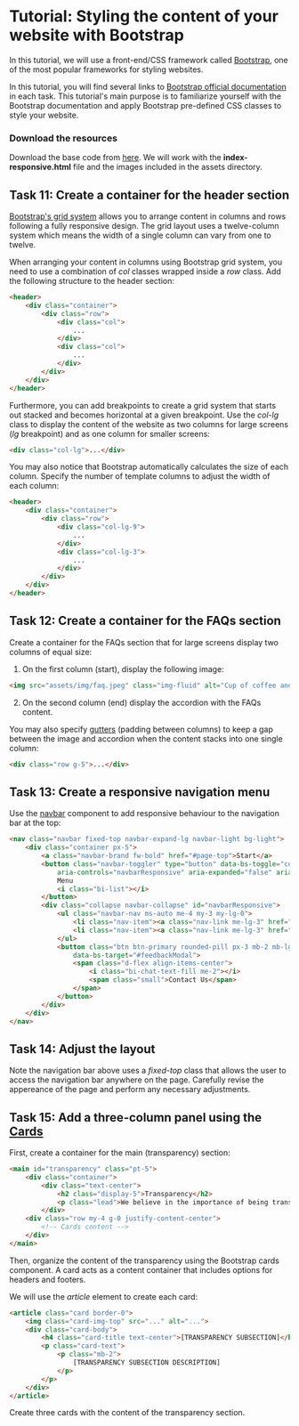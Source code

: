 # Tutorial: Styling the content of your website with Bootstrap
In this tutorial, we will use a front-end/CSS framework called [Bootstrap](https://getbootstrap.com/), one of the most popular frameworks for styling websites. 

In this tutorial, you will find several links to [Bootstrap official documentation](https://getbootstrap.com/docs/5.3/getting-started/introduction/) in each task. This tutorial's main purpose is to familiarize yourself with the Bootstrap documentation and apply Bootstrap pre-defined CSS classes to style your website.

### Download the resources

Download the base code from [here](https://github.com/josecarlosgt/bootstrap/raw/tutorial-1-styling/base.zip). We will work with the **index-responsive.html** file and the images included in the assets directory.

## Task 11: Create a container for the header section

[Bootstrap's grid system](https://getbootstrap.com/docs/5.3/layout/grid/) allows you to arrange content in columns and rows following a fully responsive design. The grid layout uses a twelve-column system which means the width of a single column can vary from one to twelve.

When arranging your content in columns using Bootstrap grid system, you need to use a combination of *col* classes wrapped inside a *row* class. Add the following structure to the header section:

```html
<header>
    <div class="container">
        <div class="row">
            <div class="col">
                ...
            </div>
            <div class="col">
                ...
            </div>
        </div>
    </div>
</header>
```

Furthermore, you can add breakpoints to create a grid system that starts out stacked and becomes horizontal at a given breakpoint. Use the *col-lg* class to display the content of the website as two columns for large screens (*lg* breakpoint) and as one column for smaller screens:

```html
<div class="col-lg">...</div>
```

You may also notice that Bootstrap automatically calculates the size of each column. Specify the number of template columns to adjust the width of each column:

```html
<header>
    <div class="container">
        <div class="row">
            <div class="col-lg-9">
                ...
            </div>
            <div class="col-lg-3">
                ...
            </div>
        </div>
    </div>
</header>
```

## Task 12: Create a container for the FAQs section

Create a container for the FAQs section that for large screens display two columns of equal size:
1. On the first column (start), display the following image:
```html
<img src="assets/img/faq.jpeg" class="img-fluid" alt="Cup of coffee and coffee beans">
```

2. On the second column (end) display the accordion with the FAQs content.

You may also specify [gutters](https://getbootstrap.com/docs/5.3/layout/gutters/) (padding between columns) to keep a gap between the image and accordion when the content stacks into one single column:

```html
<div class="row g-5">...</div>
```

## Task 13: Create a responsive navigation menu

Use the [navbar](https://getbootstrap.com/docs/5.3/components/navbar/) component to add responsive behaviour to the navigation bar at the top:

```html
<nav class="navbar fixed-top navbar-expand-lg navbar-light bg-light">
    <div class="container px-5">
        <a class="navbar-brand fw-bold" href="#page-top">Start</a>
        <button class="navbar-toggler" type="button" data-bs-toggle="collapse" data-bs-target="#navbarResponsive"
            aria-controls="navbarResponsive" aria-expanded="false" aria-label="Toggle navigation">
            Menu
            <i class="bi-list"></i>
        </button>
        <div class="collapse navbar-collapse" id="navbarResponsive">
            <ul class="navbar-nav ms-auto me-4 my-3 my-lg-0">
                <li class="nav-item"><a class="nav-link me-lg-3" href="#transparency">Transparency</a></li>
                <li class="nav-item"><a class="nav-link me-lg-3" href="#faq">FAQ</a></li>
            </ul>
            <button class="btn btn-primary rounded-pill px-3 mb-2 mb-lg-0" data-bs-toggle="modal"
                data-bs-target="#feedbackModal">
                <span class="d-flex align-items-center">
                    <i class="bi-chat-text-fill me-2"></i>
                    <span class="small">Contact Us</span>
                </span>
            </button>
        </div>
    </div>
</nav>
```

## Task 14: Adjust the layout

Note the navigation bar above uses a *fixed-top* class that allows the user to access the navigation bar anywhere on the page. Carefully revise the appereance of the page and perform any necessary adjustments.

## Task 15: Add a three-column panel using the [Cards](https://getbootstrap.com/docs/5.3/components/card/)

First, create a container for the main (transparency) section:

```html
<main id="transparency" class="pt-5">
    <div class="container">
        <div class="text-center">
            <h2 class="display-5">Transparency</h2>
            <p class="lead">We believe in the importance of being transparent in everything we do by providing you with information on costs, expenses, earnings and impact data.</p>
        </div>
    <div class="row my-4 g-0 justify-content-center">
        <!-- Cards content -->
    </div>
</main>
```

Then, organize the content of the transparency using the Bootstrap cards component. A card acts as a content container that includes options for headers and footers. 

We will use the *article* element to create each card:

```html
<article class="card border-0">
    <img class="card-img-top" src="..." alt="...">
    <div class="card-body">
        <h4 class="card-title text-center">[TRANSPARENCY SUBSECTION]</h4>
        <p class="card-text">
            <p class="mb-2">
                [TRANSPARENCY SUBSECTION DESCRIPTION]
            </p>
        </p>
    </div>
</article>
```

Create three cards with the content of the transparency section.
